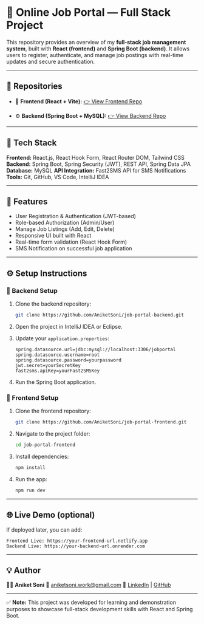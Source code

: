 # 🧾 Online Job Portal — Full Stack Project

This repository provides an overview of my **full-stack job management system**, built with **React (frontend)** and **Spring Boot (backend)**.
It allows users to register, authenticate, and manage job postings with real-time updates and secure authentication.

---

## 📂 Repositories

* 🎨 **Frontend (React + Vite):**
  [👉 View Frontend Repo](https://github.com/aniket-soni03/online-job-portal-frontend)

* ⚙️ **Backend (Spring Boot + MySQL):**
  [👉 View Backend Repo](https://github.com/aniket-soni03/online-job-portal-backend)

---

## 🚀 Tech Stack

**Frontend:** React.js, React Hook Form, React Router DOM, Tailwind CSS
**Backend:** Spring Boot, Spring Security (JWT), REST API, Spring Data JPA
**Database:** MySQL
**API Integration:** Fast2SMS API for SMS Notifications
**Tools:** Git, GitHub, VS Code, IntelliJ IDEA

---

## 🧠 Features

* User Registration & Authentication (JWT-based)
* Role-based Authorization (Admin/User)
* Manage Job Listings (Add, Edit, Delete)
* Responsive UI built with React
* Real-time form validation (React Hook Form)
* SMS Notification on successful job application

---

## ⚙️ Setup Instructions

### 🔹 Backend Setup

1. Clone the backend repository:

   ```bash
   git clone https://github.com/AniketSoni/job-portal-backend.git
   ```
2. Open the project in IntelliJ IDEA or Eclipse.
3. Update your `application.properties`:

   ```properties
   spring.datasource.url=jdbc:mysql://localhost:3306/jobportal
   spring.datasource.username=root
   spring.datasource.password=yourpassword
   jwt.secret=yourSecretKey
   fast2sms.apiKey=yourFast2SMSKey
   ```
4. Run the Spring Boot application.

### 🔹 Frontend Setup

1. Clone the frontend repository:

   ```bash
   git clone https://github.com/AniketSoni/job-portal-frontend.git
   ```
2. Navigate to the project folder:

   ```bash
   cd job-portal-frontend
   ```
3. Install dependencies:

   ```bash
   npm install
   ```
4. Run the app:

   ```bash
   npm run dev
   ```

---

## 🌐 Live Demo (optional)

If deployed later, you can add:

```
Frontend Live: https://your-frontend-url.netlify.app  
Backend Live: https://your-backend-url.onrender.com
```

---

## 💡 Author

👨‍💻 **Aniket Soni**
📧 [aniketsoni.work@gmail.com](mailto:aniketsoni.work@gmail.com)
🔗 [LinkedIn](https://www.linkedin.com/in/aniketsoni) | [GitHub](https://github.com/AniketSoni)

---

✅ **Note:** This project was developed for learning and demonstration purposes to showcase full-stack development skills with React and Spring Boot.
